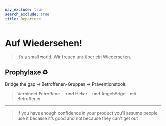 ```yaml
---
nav_exclude: true
search_exclude: true
title: Departure
---
```


# Auf Wiedersehen!

> It’s a small world.
> Wir freuen uns über ein Wiedersehen.



## Prophylaxe ♻️

Bridge the gap
→ Betroffenen-Gruppen
→ Präventionstools

> Verbindet Betroffene … und Helfer
> …und Angehörige
> …mit Betroffenen

---
> If you have enough confidence in your product you'll assume people use it because it’s good and not because they can't get out

